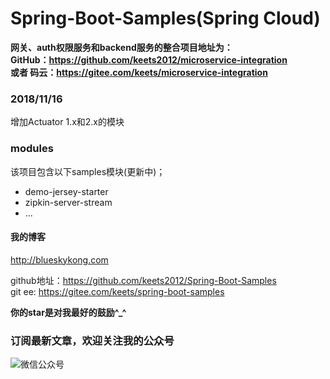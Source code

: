 # Spring-Boot-Samples(Spring Cloud)


**网关、auth权限服务和backend服务的整合项目地址为：   
GitHub：https://github.com/keets2012/microservice-integration   
或者 码云：https://gitee.com/keets/microservice-integration**


### 2018/11/16
增加Actuator 1.x和2.x的模块

### modules

该项目包含以下samples模块(更新中)；
- demo-jersey-starter
- zipkin-server-stream
- ...

#### 我的博客
http://blueskykong.com   

github地址：https://github.com/keets2012/Spring-Boot-Samples   
git ee: https://gitee.com/keets/spring-boot-samples   

**你的star是对我最好的鼓励^_^**

### 订阅最新文章，欢迎关注我的公众号
![微信公众号](http://image.blueskykong.com/wechat-public-code.jpg)



